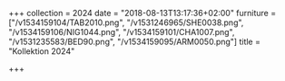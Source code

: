 +++
collection = 2024
date = "2018-08-13T13:17:36+02:00"
furniture = ["/v1534159104/TAB2010.png", "/v1531246965/SHE0038.png", "/v1534159106/NIG1044.png", "/v1534159101/CHA1007.png", "/v1531235583/BED90.png", "/v1534159095/ARM0050.png"]
title = "Kollektion 2024"

+++
